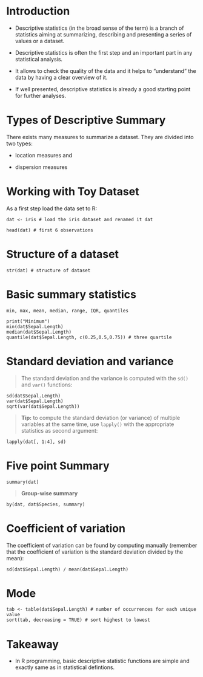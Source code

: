 # Introduction

- Descriptive statistics (in the broad sense of the term) is a branch of statistics aiming at summarizing, describing and presenting a series of values or a dataset.

- Descriptive statistics is often the first step and an important part in any statistical analysis.

- It allows to check the quality of the data and it helps to “understand” the data by having a clear overview of it.

- If well presented, descriptive statistics is already a good starting point for further analyses.

# Types of Descriptive Summary

There exists many measures to summarize a dataset. They are divided into two types:

- location measures and

- dispersion measures

# Working with Toy Dataset


As a first step load the data set to R:

```{r}
dat <- iris # load the iris dataset and renamed it dat
```

```{r}
head(dat) # first 6 observations
```

# Structure of a dataset

```{r}
str(dat) # structure of dataset

```


# Basic summary statistics

```
min, max, mean, median, range, IQR, quantiles

```

```{r}
print("Minimum")
min(dat$Sepal.Length)
median(dat$Sepal.Length)
quantile(dat$Sepal.Length, c(0.25,0.5,0.75)) # three quartile
```


# Standard deviation and variance

> The standard deviation and the variance is computed with the `sd()` and `var()` functions:

```{r}
sd(dat$Sepal.Length)
var(dat$Sepal.Length)
sqrt(var(dat$Sepal.Length))
```

>**Tip:** to compute the standard deviation (or variance) of multiple variables at the same time, use `lapply()` with the appropriate statistics as second argument:

```{r}
lapply(dat[, 1:4], sd)
```

# Five point Summary

```{r}
summary(dat)
```

>**Group-wise summary**

```{r}
by(dat, dat$Species, summary)

```

# Coefficient of variation

The coefficient of variation can be found by computing manually (remember that the coefficient of variation is the standard deviation divided by the mean):

```{r}
sd(dat$Sepal.Length) / mean(dat$Sepal.Length)
```
# Mode

```{r}
tab <- table(dat$Sepal.Length) # number of occurrences for each unique value
sort(tab, decreasing = TRUE) # sort highest to lowest
```

# Takeaway

- In R programming, basic descriptive statistic functions are simple and exactly same as in statistical defintions.
